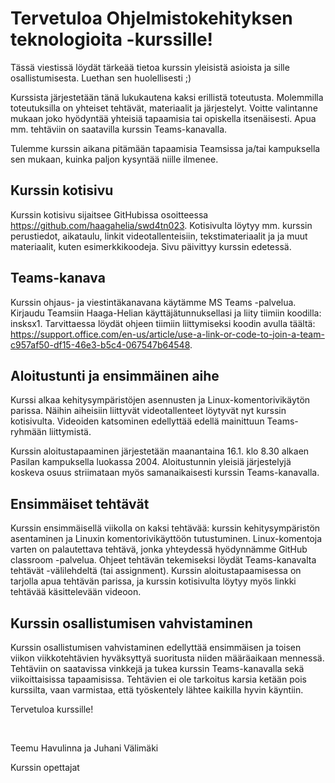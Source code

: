 # Tervetuloa Ohjelmistokehityksen teknologioita -kurssille!

Tässä viestissä löydät tärkeää tietoa kurssin yleisistä asioista ja sille osallistumisesta. Luethan sen huolellisesti ;)

Kurssista järjestetään tänä lukukautena kaksi erillistä toteutusta. Molemmilla toteutuksilla on yhteiset tehtävät, materiaalit ja järjestelyt. Voitte valintanne mukaan joko hyödyntää yhteisiä tapaamisia tai opiskella itsenäisesti. Apua mm. tehtäviin on saatavilla kurssin Teams-kanavalla.

Tulemme kurssin aikana pitämään tapaamisia Teamsissa ja/tai kampuksella sen mukaan, kuinka paljon kysyntää niille ilmenee.


## Kurssin kotisivu

Kurssin kotisivu sijaitsee GitHubissa osoitteessa https://github.com/haagahelia/swd4tn023. Kotisivulta löytyy mm. kurssin perustiedot, aikataulu, linkit videotallenteisiin, tekstimateriaalit ja ja muut materiaalit, kuten esimerkkikoodeja. Sivu päivittyy kurssin edetessä.


## Teams-kanava

Kurssin ohjaus- ja viestintäkanavana käytämme MS Teams -palvelua. Kirjaudu Teamsiin Haaga-Helian käyttäjätunnuksellasi ja liity tiimiin koodilla: insksx1. Tarvittaessa löydät ohjeen tiimiin liittymiseksi koodin avulla täältä: https://support.office.com/en-us/article/use-a-link-or-code-to-join-a-team-c957af50-df15-46e3-b5c4-067547b64548.


## Aloitustunti ja ensimmäinen aihe

Kurssi alkaa kehitysympäristöjen asennusten ja Linux-komentorivikäytön parissa. Näihin aiheisiin liittyvät videotallenteet löytyvät nyt kurssin kotisivulta. Videoiden katsominen edellyttää edellä mainittuun Teams-ryhmään liittymistä.

Kurssin aloitustapaaminen järjestetään maanantaina 16.1. klo 8.30 alkaen Pasilan kampuksella luokassa 2004. Aloitustunnin yleisiä järjestelyjä koskeva osuus striimataan myös samanaikaisesti kurssin Teams-kanavalla.


## Ensimmäiset tehtävät

Kurssin ensimmäisellä viikolla on kaksi tehtävää: kurssin kehitysympäristön asentaminen ja Linuxin komentorivikäyttöön tutustuminen. Linux-komentoja varten on palautettava tehtävä, jonka yhteydessä hyödynnämme GitHub classroom -palvelua. Ohjeet tehtävän tekemiseksi löydät Teams-kanavalta tehtävät -välilehdeltä (tai assignment). Kurssin aloitustapaamisessa on tarjolla apua tehtävän parissa, ja kurssin kotisivulta löytyy myös linkki tehtävää käsittelevään videoon.


## Kurssin osallistumisen vahvistaminen

Kurssin osallistumisen vahvistaminen edellyttää ensimmäisen ja toisen viikon viikkotehtävien hyväksyttyä suoritusta niiden määräaikaan mennessä. Tehtäviin on saatavissa vinkkejä ja tukea kurssin Teams-kanavalla sekä viikoittaisissa tapaamisissa. Tehtävien ei ole tarkoitus karsia ketään pois kurssilta, vaan varmistaa, että työskentely lähtee kaikilla hyvin käyntiin.

Tervetuloa kurssille!

&nbsp;

Teemu Havulinna ja Juhani Välimäki

Kurssin opettajat
